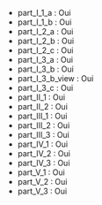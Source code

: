 - part_I_1_a : Oui 
- part_I_1_b : Oui 
- part_I_2_a : Oui
- part_I_2_b : Oui
- part_I_2_c : Oui
- part_I_3_a : Oui
- part_I_3_b : Oui 
- part_I_3_b_view : Oui
- part_I_3_c : Oui
- part_II_1 : Oui 
- part_II_2 : Oui
- part_III_1 : Oui
- part_III_2 : Oui 
- part_III_3 : Oui 
- part_IV_1 : Oui
- part_IV_2 : Oui
- part_IV_3 : Oui
- part_V_1 : Oui
- part_V_2 : Oui
- part_V_3 : Oui